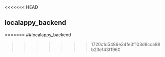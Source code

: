 <<<<<<< HEAD
## localappy_backend
=======
##localappy_backend
>>>>>>> 1720c1d5486e34fe3f103d8cca98b23e143f1960
